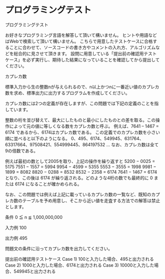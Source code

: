 # プログラミングテスト

プログラミングテスト

お好きなプログラミング言語を解答して頂いて構いません。
ヒントや用語などはWebで検索して頂いて構いません。
こちらで用意したテストケースに合格することに合わせて、ソースコードの書き方やコメントの入れ方、アルゴリズムなどを総合的に見させて頂きます。
設問に用意している「提出前の確認用テストケース」を必ず実行し、期待した結果になっていることを確認してから提出してください。

カプレカ数

標準入力から生の整数nが与えられるので、n以上かつnに一番近い値のカプレカ数を求め、標準出力に出力するプログラムを作成してください。

カプレカ数には2つの定義が存在しますが、この問題では下記の定義のことを指しています。


整数の桁を並び替えて、最大にしたものと最小にしたものとの差を取る。この操作によって元の値に等しくなる数をカプレカ数と呼ぶ。
例えば、7641 – 1467 = 6174 であるから、6174はカプレカ数である。
この定義でのカプレカ数を小さい順に並べると以下のようになる。
0、495、6174、549945、631764、63317664、97508421、554999445、864197532 …
なお、カプレカ数は全て9の倍数である。

例えば最初の数として2005を取り、上記の操作を繰り返すと
5200 − 0025 = 5175
7551 − 1557 = 5994
9954 − 4599 = 5355
5553 − 3555 = 1998
9981 − 1899 = 8082
8820 − 0288 = 8532
8532 − 2358 = 6174
7641 − 1467 = 6174
となり、この後は 6174 が繰り返される。どのような4桁の数でも最終的に 0 または 6174 になることが確かめられる。

なお、この問題では例えば上記に載っているカプレカ数の一覧など、既知のカプレカ数のテーブルを予め用意し、そこから近い値を走査する方法での解答は禁止とします。


条件
0 ≦ n ≦ 1,000,000,000


入力例
100

出力例
495

問題文の条件に沿ってカプレカ数を出力してください。

提出前の確認用テストケース
Case 1) 100と入力した場合、495と出力される
Case 2) 1000と入力した場合、6174と出力される
Case 3) 10000と入力した場合、549945と出力される



